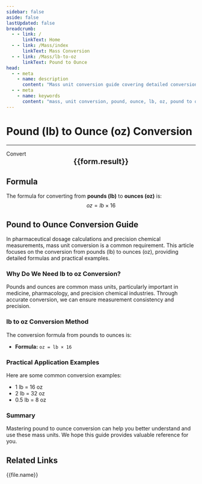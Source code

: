 ```yaml
---
sidebar: false
aside: false
lastUpdated: false
breadcrumb:
  - - link: /
      linkText: Home
  - - link: /Mass/index
      linkText: Mass Conversion
  - - link: /Mass/lb-to-oz
      linkText: Pound to Ounce
head:
  - - meta
    - name: description
      content: "Mass unit conversion guide covering detailed conversion formulas and explanations from pounds (lb) to ounces (oz)."
  - - meta
    - name: keywords
      content: "mass, unit conversion, pound, ounce, lb, oz, pound to ounce, mass conversion guide"
---
```

# Pound (lb) to Ounce (oz) Conversion
---
<script setup>
import { onMounted, reactive, inject, ref } from 'vue'
import { NButton, NForm, NFormItem, NInput, NInputNumber, NSelect, NCard, useMessage,NGrid ,NGi } from 'naive-ui'
import { defineClientComponent } from 'vitepress'
import { Mass } from '../files';

const convert = inject('convert')

const form = reactive({
  number: null,
  result: '',
})

const convertHandler = () => {
  if (form.number !== null && !isNaN(form.number)) {
    const convertedValue = parseFloat(form.number) * 16
    form.result = `${form.number}lb = ${convertedValue.toFixed(0)}oz`
  } else {
    form.result = 'Please enter a valid number.'
  }
}
</script>

<n-form size="large" :model="form">
  <n-form-item label="Pound (lb)">
    <n-input-number v-model:value="form.number" placeholder="Enter pounds" style="width: 100%" />
  </n-form-item>
  <n-form-item>
    <n-button type="info" @click="convertHandler" block>Convert</n-button>
  </n-form-item>
</n-form>

<n-card  embedded :bordered="false" hoverable>
  <div  style="text-align:center;font-size:20px;">
    <strong>{{form.result}}</strong>
  </div>
</n-card>

## Formula

The formula for converting from **pounds (lb)** to **ounces (oz)** is:
$$ oz = lb \times 16 $$

## Pound to Ounce Conversion Guide

In pharmaceutical dosage calculations and precision chemical measurements, mass unit conversion is a common requirement. This article focuses on the conversion from pounds (lb) to ounces (oz), providing detailed formulas and practical examples.

### Why Do We Need lb to oz Conversion?

Pounds and ounces are common mass units, particularly important in medicine, pharmacology, and precision chemical industries. Through accurate conversion, we can ensure measurement consistency and precision.

### lb to oz Conversion Method

The conversion formula from pounds to ounces is:

- **Formula:** `oz = lb × 16`

### Practical Application Examples

Here are some common conversion examples:

- 1 lb = 16 oz
- 2 lb = 32 oz
- 0.5 lb = 8 oz

### Summary

Mastering pound to ounce conversion can help you better understand and use these mass units. We hope this guide provides valuable reference for you.

## Related Links
<n-grid x-gap="12" :cols="2">
  <n-gi v-for="(file, index) in Mass" :key="index">
    <n-button
      text
      tag="a"
      :href="file.path"
      type="info"
    >
      {{file.name}}
    </n-button>
  </n-gi>
</n-grid>